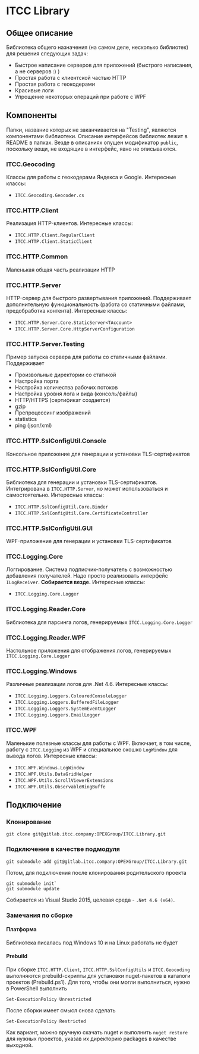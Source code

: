 # ITCC Library

## Общее описание

Библиотека общего назначения (на самом деле, несколько библиотек) для решения следующих задач:

* Быстрое написание серверов для приложений (быстрого написания, а не серверов :) )  
* Простая работа с клиентской частью HTTP  
* Простая работа с геокодерами  
* Красивые логи  
* Упрощение некоторых операций при работе с WPF  

## Компоненты

Папки, название которых не заканчивается на "Testing", являются компонентами библиотеки.
Описание интерфейсов библиотек лежит в README в папках.
Везде в описаниях опущен модификатор `public`, поскольку вещи, не входящие в интерфейс, явно не описываются.

### ITCC.Geocoding

Классы для работы с геокодерами Яндекса и Google. Интересные классы:

* `ITCC.Geocoding.Geocoder.cs`

### ITCC.HTTP.Client

Реализация HTTP-клиентов. Интересные классы:

* `ITCC.HTTP.Client.RegularClient`  
* `ITCC.HTTP.Client.StaticClient`  

### ITCC.HTTP.Common

Маленькая общая часть реализации HTTP

### ITCC.HTTP.Server

HTTP-сервер для быстрого развертывания приложений. 
Поддерживает дополнительную функциональность (работа со статичными файлами, предобработка контента).
Интересные классы:

* `ITCC.HTTP.Server.Core.StaticServer<TAccount>`  
* `ITCC.HTTP.Server.Core.HttpServerConfiguration` 

### ITCC.HTTP.Server.Testing

Пример запуска сервера для работы со статичными файлами. Поддерживает

* Произвольные директории со статикой  
* Настройка порта  
* Настройка количества рабочих потоков  
* Настройка уровня лога и вида (консоль/файлы)  
* HTTP/HTTPS (сертификат создается)  
* gzip  
* Препроцессинг изображений  
* statistics  
* ping (json/xml)  

### ITCC.HTTP.SslConfigUtil.Console

Консольное приложение для генерации и установки TLS-сертификатов  

### ITCC.HTTP.SslConfigUtil.Core

Библиотека для генерации и установки TLS-сертификатов. 
Интегрирована в `ITCC.HTTP.Server`, но может использоваться и самостоятельно. 
Интересные классы:

* `ITCC.HTTP.SslConfigUtil.Core.Binder`  
* `ITCC.HTTP.SslConfigUtil.Core.CertificateController`  

### ITCC.HTTP.SslConfigUtil.GUI

WPF-приложение для генерации и установки TLS-сертификатов  

### ITCC.Logging.Core

Логгирование. Система подписчик-получатель с возможностью добавления получателей. Надо просто реализовать интерфейс `ILogReceiver`. **Собирается везде.** Интересные классы:

* `ITCC.Logging.Core.Logger`

### ITCC.Logging.Reader.Core

Библиотека для парсинга логов, генерируемых `ITCC.Logging.Core.Logger`  

### ITCC.Logging.Reader.WPF

Настольное приложения для отображения логов, генерируемых `ITCC.Logging.Core.Logger`  

### ITCC.Logging.Windows

Различные реализации логов для .Net 4.6. Интересные классы:

* `ITCC.Logging.Loggers.ColouredConsoleLogger`  
* `ITCC.Logging.Loggers.BufferedFileLogger`  
* `ITCC.Logging.Loggers.SystemEventLogger`  
* `ITCC.Logging.Loggers.EmailLogger`  

### ITCC.WPF

Маленькие полезные классы для работы с WPF. Включает, в том числе, работу с `ITCC.Logging` из WPF и специальное окошко `LogWindow` для вывода логов. Интересные классы:  

* `ITCC.WPF.Windows.LogWindow`  
* `ITCC.WPF.Utils.DataGridHelper`  
* `ITCC.WPF.Utils.ScrollViewerExtensions`  
* `ITCC.WPF.Utils.ObservableRingBuffe`  


## Подключение

### Клонирование

```
git clone git@gitlab.itcc.company:OPEXGroup/ITCC.Library.git
```

### Подключение в качестве подмодуля

```
git submodule add git@gitlab.itcc.company:OPEXGroup/ITCC.Library.git
```

Потом, для подключения после клонирования родительского проекта

```
git submodule init`
git submodule update
```

Собирается из Visual Studio 2015, целевая среда - `.Net 4.6 (x64)`.

### Замечания по сборке

#### Платформа

Библиотека писалась под Windows 10 и на Linux работать не будет

#### Prebuild

При сборке `ITCC.HTTP.Client`, `ITCC.HTTP.SslConfigUtils` и `ITCC.Geocoding` выполняются prebuild-скрипты для установки nuget-пакетов в каталоги проектов (Prebuild.ps1).
Для того, чтобы они могли выполниться, нужно в PowerShell выполнить

```
Set-ExecutionPolicy Unrestricted
```

После сборки имеет смысл снова сделать

```
Set-ExecutionPolicy Restricted
```

Как вариант, можно вручную скачать nuget и выполнить `nuget restore` для нужных проектов, указав их директорию packages в качестве выходной.

